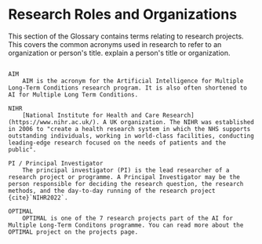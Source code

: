 # Research Roles and Organizations 

This section of the Glossary contains terms relating to research projects. This covers the common acronyms used in research to refer to an organization or person's title.  explain a person's title or organization. 

```{glossary}

AIM
    AIM is the acronym for the Artificial Intelligence for Multiple Long-Term Conditions research program. It is also often shortened to AI for Multiple Long Term Conditions. 

NIHR 
    [National Institute for Health and Care Research](https://www.nihr.ac.uk/). A UK organization. The NIHR was established in 2006 to "create a health research system in which the NHS supports outstanding individuals, working in world-class facilities, conducting leading-edge research focused on the needs of patients and the public". 

PI / Principal Investigator 
    The principal investigator (PI) is the lead researcher of a research project or programme. A Principal Investigator may be the person responsible for deciding the research question, the research methods, and the day-to-day running of the research project {cite}`NIHR2022`.
    
OPTIMAL
    OPTIMAL is one of the 7 research projects part of the AI for Multiple Long-Term Conditons programme. You can read more about the OPTIMAL project on the projects page. 
    
    

```
